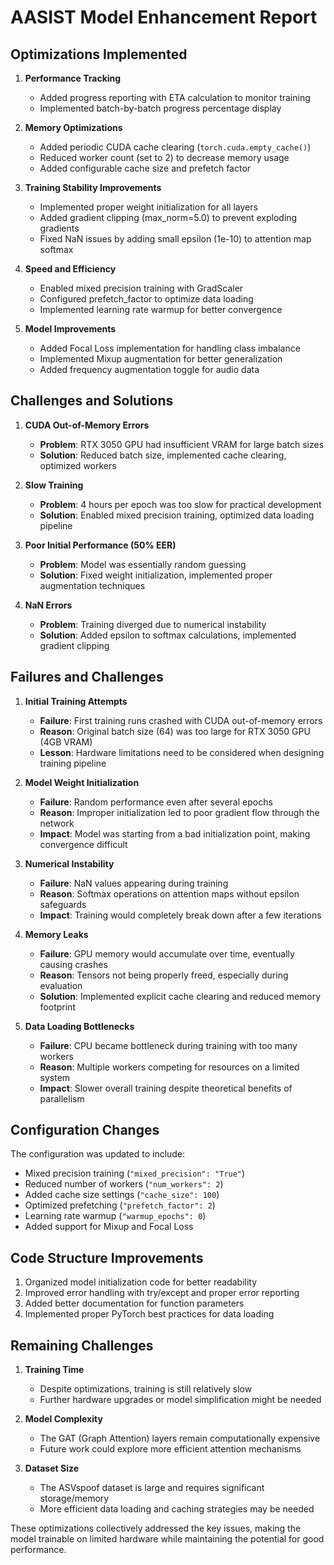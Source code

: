 # AASIST Model Enhancement Report

## Optimizations Implemented

1. **Performance Tracking**
   - Added progress reporting with ETA calculation to monitor training
   - Implemented batch-by-batch progress percentage display

2. **Memory Optimizations**
   - Added periodic CUDA cache clearing (`torch.cuda.empty_cache()`)
   - Reduced worker count (set to 2) to decrease memory usage
   - Added configurable cache size and prefetch factor

3. **Training Stability Improvements**
   - Implemented proper weight initialization for all layers
   - Added gradient clipping (max_norm=5.0) to prevent exploding gradients
   - Fixed NaN issues by adding small epsilon (1e-10) to attention map softmax

4. **Speed and Efficiency**
   - Enabled mixed precision training with GradScaler
   - Configured prefetch_factor to optimize data loading
   - Implemented learning rate warmup for better convergence

5. **Model Improvements**
   - Added Focal Loss implementation for handling class imbalance
   - Implemented Mixup augmentation for better generalization
   - Added frequency augmentation toggle for audio data

## Challenges and Solutions

1. **CUDA Out-of-Memory Errors**
   - **Problem**: RTX 3050 GPU had insufficient VRAM for large batch sizes
   - **Solution**: Reduced batch size, implemented cache clearing, optimized workers

2. **Slow Training**
   - **Problem**: 4 hours per epoch was too slow for practical development
   - **Solution**: Enabled mixed precision training, optimized data loading pipeline

3. **Poor Initial Performance (50% EER)**
   - **Problem**: Model was essentially random guessing
   - **Solution**: Fixed weight initialization, implemented proper augmentation techniques

4. **NaN Errors**
   - **Problem**: Training diverged due to numerical instability
   - **Solution**: Added epsilon to softmax calculations, implemented gradient clipping

## Failures and Challenges

1. **Initial Training Attempts**
   - **Failure**: First training runs crashed with CUDA out-of-memory errors
   - **Reason**: Original batch size (64) was too large for RTX 3050 GPU (4GB VRAM)
   - **Lesson**: Hardware limitations need to be considered when designing training pipeline

2. **Model Weight Initialization**
   - **Failure**: Random performance even after several epochs
   - **Reason**: Improper initialization led to poor gradient flow through the network
   - **Impact**: Model was starting from a bad initialization point, making convergence difficult

3. **Numerical Instability**
   - **Failure**: NaN values appearing during training
   - **Reason**: Softmax operations on attention maps without epsilon safeguards
   - **Impact**: Training would completely break down after a few iterations

4. **Memory Leaks**
   - **Failure**: GPU memory would accumulate over time, eventually causing crashes
   - **Reason**: Tensors not being properly freed, especially during evaluation
   - **Solution**: Implemented explicit cache clearing and reduced memory footprint

5. **Data Loading Bottlenecks**
   - **Failure**: CPU became bottleneck during training with too many workers
   - **Reason**: Multiple workers competing for resources on a limited system
   - **Impact**: Slower overall training despite theoretical benefits of parallelism

## Configuration Changes

The configuration was updated to include:
- Mixed precision training (`"mixed_precision": "True"`)
- Reduced number of workers (`"num_workers": 2`)
- Added cache size settings (`"cache_size": 100`)
- Optimized prefetching (`"prefetch_factor": 2`)
- Learning rate warmup (`"warmup_epochs": 0`)
- Added support for Mixup and Focal Loss

## Code Structure Improvements

1. Organized model initialization code for better readability
2. Improved error handling with try/except and proper error reporting
3. Added better documentation for function parameters
4. Implemented proper PyTorch best practices for data loading

## Remaining Challenges

1. **Training Time**
   - Despite optimizations, training is still relatively slow
   - Further hardware upgrades or model simplification might be needed

2. **Model Complexity**
   - The GAT (Graph Attention) layers remain computationally expensive
   - Future work could explore more efficient attention mechanisms

3. **Dataset Size**
   - The ASVspoof dataset is large and requires significant storage/memory
   - More efficient data loading and caching strategies may be needed

These optimizations collectively addressed the key issues, making the model trainable on limited hardware while maintaining the potential for good performance. 